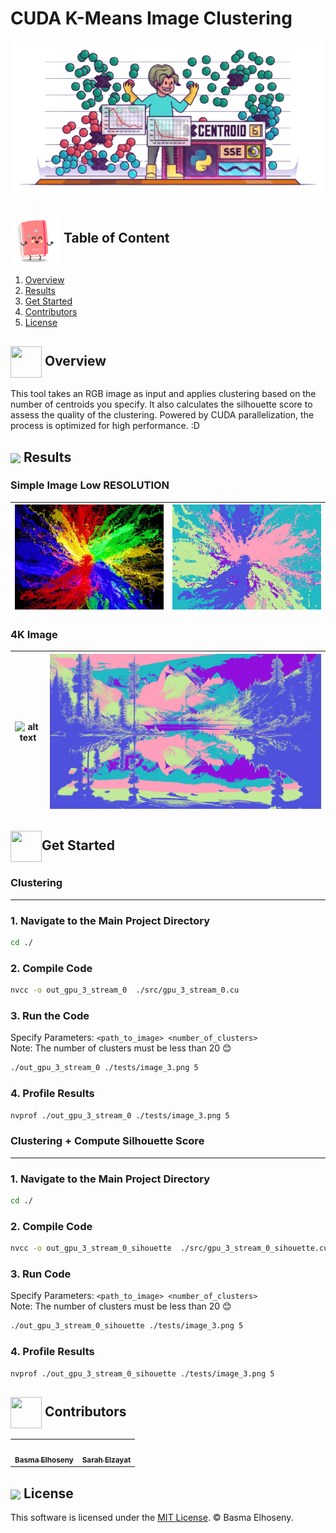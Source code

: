 # CUDA K-Means Image Clustering

<p align="center">
  <img src="image.png" alt="K means Image" />
</p>

## <img  align= center width=80px src="giphy.gif">  Table of Content
1. [Overview](#Overview)
2. [Results](#Results)
3. [Get Started](#started)
4. [Contributors](#contributors)
5. [License](#license)


## <img align="center" width="50px" height="50px" src="https://em-content.zobj.net/source/animated-noto-color-emoji/356/waving-hand_1f44b.gif"> Overview <a id="Overview"></a>

This tool takes an RGB image as input and applies clustering based on the number of centroids you specify. It also calculates the silhouette score to assess the quality of the clustering. Powered by CUDA parallelization, the process is optimized for high performance. :D

## <img align="center"  width =50px src="https://i.pinimg.com/originals/0c/2b/e6/0c2be68770c513163a18d46561c722cd.gif"> Results <a id = "Results"></a>

### Simple Image Low RESOLUTION

| ![alt text](./tests/image_3.png) | ![alt text](./tests/image_3_output_gpu_3_stream_0_sihouette.png) |
|----------------------------------|------------------------------------------------------------------|

### 4K Image

| ![alt text](./tests/high_res.jpg) | ![alt text](./tests/high_res_output_gpu_3_stream_0.png) |
|-----------------------------------|--------------------------------------------------------|

## <img  align= center width=50px height=50px src="https://cdn.pixabay.com/animation/2022/07/31/06/27/06-27-17-124_512.gif">Get Started <a id = "started"></a>

### Clustering
---------------------------------------------------------
### 1. Navigate to the Main Project Directory
```bash
cd ./
```

### 2. Compile Code
```bash
nvcc -o out_gpu_3_stream_0  ./src/gpu_3_stream_0.cu
```

### 3. Run the Code
Specify Parameters: `<path_to_image> <number_of_clusters>`  
Note: The number of clusters must be less than 20 😊
```bash
./out_gpu_3_stream_0 ./tests/image_3.png 5
```

### 4. Profile Results
```bash
nvprof ./out_gpu_3_stream_0 ./tests/image_3.png 5
```

### Clustering + Compute Silhouette Score
---------------------------------------------------------
### 1. Navigate to the Main Project Directory
```bash
cd ./
```

### 2. Compile Code
```bash
nvcc -o out_gpu_3_stream_0_sihouette  ./src/gpu_3_stream_0_sihouette.cu
```

### 3. Run Code
Specify Parameters: `<path_to_image> <number_of_clusters>`  
Note: The number of clusters must be less than 20 😊
```bash
./out_gpu_3_stream_0_sihouette ./tests/image_3.png 5
```

### 4. Profile Results
```bash
nvprof ./out_gpu_3_stream_0_sihouette ./tests/image_3.png 5
```

<!-- Contributors -->

## <img  align= center width=50px height=50px src="https://media1.giphy.com/media/WFZvB7VIXBgiz3oDXE/giphy.gif?cid=6c09b952tmewuarqtlyfot8t8i0kh6ov6vrypnwdrihlsshb&rid=giphy.gif&ct=s"> Contributors <a id = "contributors"></a>

<!-- Contributors list -->
<table align="center" >
  <tr>
    <td align="center"><a href="https://github.com/BasmaElhoseny01"><img src="https://avatars.githubusercontent.com/u/72309546?v=4" width="150px;" alt=""/><br /><sub><b>Basma Elhoseny</b></sub></a><br /></td>
        <td align="center"><a href="https://github.com/SarahElzayat"><img src="https://avatars.githubusercontent.com/u/76779284?v=4" width="150px;" alt=""/><br /><sub><b>Sarah Elzayat</b></sub></a></td>

  </tr>
</table>

## <img  align= center height=50px src="https://moein.video/wp-content/uploads/2022/05/license-GIF-Certificate-Royalty-Free-Animated-Icon-350px-after-effects-project.gif">  License
This software is licensed under the [MIT License](https://github.com/BasmaElhoseny01/K-Means-Clustering-CUDA/blob/main/LICENSE). © Basma Elhoseny.